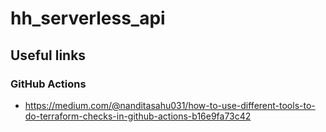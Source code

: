 # hh_serverless_api
## Useful links
### GitHub Actions
* https://medium.com/@nanditasahu031/how-to-use-different-tools-to-do-terraform-checks-in-github-actions-b16e9fa73c42
